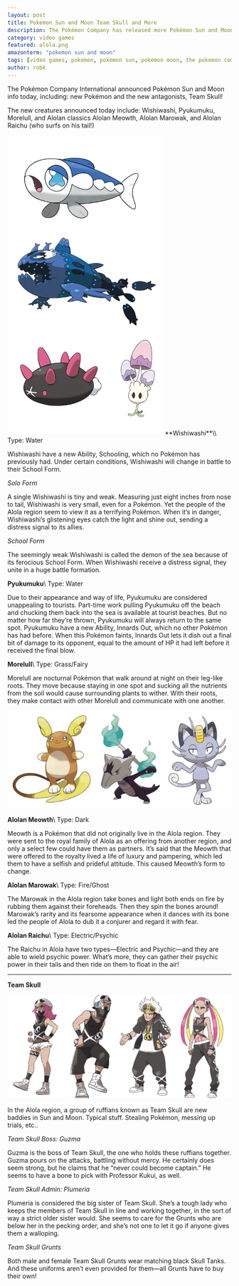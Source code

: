 ```yaml
---
layout: post
title: Pokemon Sun and Moon Team Skull and More
description: The Pokémon Company has released more Pokémon Sun and Moon information, including information on the Team Skull and Pokémon.
category: video games
featured: alola.png
amazonterm: "pokemon sun and moon"
tags: [video games, pokemon, pokemon sun, pokemon moon, the pokemon company, gamefreak, nintendo]
author: robk
---
```


The Pokémon Company International announced Pokémon Sun and Moon info today, including: new Pokémon and the new antagonists, Team Skull!

The new creatures announced today include: Wishiwashi, Pyukumuku, Morelull, and Alolan classics Alolan Meowth, Alolan Marowak, and Alolan Raichu (who surfs on his tail!)

<img width="350" src="/images/sunmoon/morenew2.jpg" alt="More new pokemon" class="float-left"/>
**Wishiwashi**\\
Type: Water

Wishiwashi have a new Ability, Schooling, which no Pokémon has previously had. Under certain conditions, Wishiwashi will change in battle to their School Form.

*Solo Form*

A single Wishiwashi is tiny and weak. Measuring just eight inches from nose to tail, Wishiwashi is very small, even for a Pokémon. Yet the people of the Alola region seem to view it as a terrifying Pokémon. When it’s in danger, Wishiwashi’s glistening eyes catch the light and shine out, sending a distress signal to its allies.

*School Form*

The seemingly weak Wishiwashi is called the demon of the sea because of its ferocious School Form. When Wishiwashi receive a distress signal, they unite in a huge battle formation.

**Pyukumuku**\\
Type: Water

Due to their appearance and way of life, Pyukumuku are considered unappealing to tourists. Part-time work pulling Pyukumuku off the beach and chucking them back into the sea is available at tourist beaches. But no matter how far they’re thrown, Pyukumuku will always return to the same spot. Pyukumuku have a new Ability, Innards Out, which no other Pokémon has had before. When this Pokémon faints, Innards Out lets it dish out a final bit of damage to its opponent, equal to the amount of HP it had left before it received the final blow.

**Morelull**\\
Type: Grass/Fairy

Morelull are nocturnal Pokémon that walk around at night on their leg-like roots. They move because staying in one spot and sucking all the nutrients from the soil would cause surrounding plants to wither. With their roots, they make contact with other Morelull and communicate with one another.

![Alola Classics](/images/sunmoon/alolaold2.jpg)

**Alolan Meowth**\\
Type: Dark

Meowth is a Pokémon that did not originally live in the Alola region. They were sent to the royal family of Alola as an offering from another region, and only a select few could have them as partners. It’s said that the Meowth that were offered to the royalty lived a life of luxury and pampering, which led them to have a selfish and prideful attitude. This caused Meowth’s form to change.

**Alolan Marowak**\\
Type: Fire/Ghost

The Marowak in the Alola region take bones and light both ends on fire by rubbing them against their foreheads. Then they spin the bones around! Marowak’s rarity and its fearsome appearance when it dances with its bone led the people of Alola to dub it a conjurer and regard it with fear.

**Alolan Raichu**\\
Type: Electric/Psychic

The Raichu in Alola have two types—Electric and Psychic—and they are able to wield psychic power. What’s more, they can gather their psychic power in their tails and then ride on them to float in the air!

---

**Team Skull**

![Team Skull](/images/sunmoon/teamskull.jpg)

In the Alola region, a group of ruffians known as Team Skull are new baddies in Sun and Moon. Typical stuff. Stealing Pokémon, messing up trials, etc..

*Team Skull Boss: Guzma*

Guzma is the boss of Team Skull, the one who holds these ruffians together. Guzma pours on the attacks, battling without mercy. He certainly does seem strong, but he claims that he “never could become captain.” He seems to have a bone to pick with Professor Kukui, as well.

*Team Skull Admin: Plumeria*

Plumeria is considered the big sister of Team Skull. She’s a tough lady who keeps the members of Team Skull in line and working together, in the sort of way a strict older sister would. She seems to care for the Grunts who are below her in the pecking order, and she’s not one to let it go if anyone gives them a walloping.

*Team Skull Grunts*

Both male and female Team Skull Grunts wear matching black Skull Tanks. And these uniforms aren’t even provided for them—all Grunts have to buy their own!
